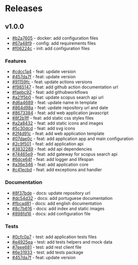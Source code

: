 # Releases

## v1.0.0

- [#b2a7605](https://github.com/mauprogramador/scopus-searcher-api/commit/b2a7605272ee1e76bf01ab7298dd3f2ea10cc333) - docker: add configuration files
- [#67a48f9](https://github.com/mauprogramador/scopus-searcher-api/commit/67a48f9c29b43a1d85295b19ce62462a4a9ac508) - config: add requirements files
- [#f06224c](https://github.com/mauprogramador/scopus-searcher-api/commit/f06224cd8dd135ee5849eaaa13c80b9625290750) - init: add configuration files

### Features

- [#cdcc1a4](https://github.com/mauprogramador/scopus-searcher-api/commit/cdcc1a4a5ff97c2507f7ef943fcd2023cdf08af1) - feat: update version
- [#457da7f](https://github.com/mauprogramador/scopus-searcher-api/commit/457da7f48a85739a7a8002f939e48e2b8be11365) - feat: update version
- [#91159fc](https://github.com/mauprogramador/scopus-searcher-api/commit/91159fcd41da2a925c1ec37144402669716d96f9) - feat: update actions versions
- [#f985147](https://github.com/mauprogramador/scopus-searcher-api/commit/f98514742c8977b4544788ab4a9bef88fd7c08fe) - feat: add github action documentation url
- [#faebc92](https://github.com/mauprogramador/scopus-searcher-api/commit/faebc92327c14bbc30a2f52f38cdf54d9f4d6d3f) - feat: add githubworkflows
- [#a21f5b0](https://github.com/mauprogramador/scopus-searcher-api/commit/a21f5b029b922dbed6d41d60ce489ae9b698a240) - feat: update scopus search api url
- [#d6a4689](https://github.com/mauprogramador/scopus-searcher-api/commit/d6a468937280e67c321f35f38687fd8bf41560a4) - feat: update name in template
- [#864d98a](https://github.com/mauprogramador/scopus-searcher-api/commit/864d98a3b648b9cd12b48a3a7daa71f3d1045c7d) - feat: update repository url and date
- [#8673384](https://github.com/mauprogramador/scopus-searcher-api/commit/8673384611223524449e39ffd44c5d4266e0e701) - feat: add web application javascript
- [#8f2b1ff](https://github.com/mauprogramador/scopus-searcher-api/commit/8f2b1ffffaf3809543259597cb7697b4f20bc613) - feat: add static css styles files
- [#a2a8432](https://github.com/mauprogramador/scopus-searcher-api/commit/a2a84324aba4ba87ee2b2b0c94b0506014ec3f75) - feat: add static icons and images
- [#5c30dcd](https://github.com/mauprogramador/scopus-searcher-api/commit/5c30dcd5aaa2dfa2ab55dfe9681dd72517eb95df) - feat: add svg icons
- [#2f4d91c](https://github.com/mauprogramador/scopus-searcher-api/commit/2f4d91c61239ea78288a6d1432edd6590192969d) - feat: add web application template
- [#07dae0c](https://github.com/mauprogramador/scopus-searcher-api/commit/07dae0c7a29579518d3c3372458f240f7684b750) - feat: add application app and main configuration
- [#2c9f501](https://github.com/mauprogramador/scopus-searcher-api/commit/2c9f501120ef7a816259316920c47da58bea1a38) - feat: add application api
- [#3832289](https://github.com/mauprogramador/scopus-searcher-api/commit/3832289feaaf26c1855ed12584de88bb8b91ddb6) - feat: add api dependencies
- [#74465e9](https://github.com/mauprogramador/scopus-searcher-api/commit/74465e927c7e501b4083a51ba3855cda8a8de964) - feat: add gateway for scopus search api
- [#6dce64f](https://github.com/mauprogramador/scopus-searcher-api/commit/6dce64fe003cfa28cb82ca738ac422a2a34e5e70) - feat: add logger and lifespan
- [#a36e346](https://github.com/mauprogramador/scopus-searcher-api/commit/a36e346a6f36500a83f64a0918c57aa5751e6dff) - feat: add application core
- [#c41ecbd](https://github.com/mauprogramador/scopus-searcher-api/commit/c41ecbd458231a52b011c4c9e580e178f8723757) - feat: add exceptions and handler

### Documentation

- [#8f37bde](https://github.com/mauprogramador/scopus-searcher-api/commit/8f37bdeb750980e42566ddb664e5e98635d97a8a) - docs: update repository url
- [#dc54d32](https://github.com/mauprogramador/scopus-searcher-api/commit/dc54d3281bc240134b0f8ef345d2c32b0e865dbc) - docs: add portuguese documentation
- [#fbcad81](https://github.com/mauprogramador/scopus-searcher-api/commit/fbcad81e16d5b4f098931493dc6448d44d622a43) - docs: add english documentation
- [#8c7b616](https://github.com/mauprogramador/scopus-searcher-api/commit/8c7b6169cc968c761ebed93170362e2c42cdf264) - docs: add index and static images
- [#898fd16](https://github.com/mauprogramador/scopus-searcher-api/commit/898fd1612a0461ae45796e9791b24d6aee9b4668) - docs: add configuration file

### Tests

- [#0cfc0a7](https://github.com/mauprogramador/scopus-searcher-api/commit/0cfc0a761d8cf15f943679bb0f790925510461bf) - test: add application tests files
- [#e4925ea](https://github.com/mauprogramador/scopus-searcher-api/commit/e4925eac144366b436e81ead6661174947a91caa) - test: add tests helpers and mock data
- [#7eee681](https://github.com/mauprogramador/scopus-searcher-api/commit/7eee681672eb20859b99cf0377226a03424ad7b7) - test: add rest client file
- [#6e31933](https://github.com/mauprogramador/scopus-searcher-api/commit/6e3193342ecb9b2fd5508e6e331ccfd4f9ec71a3) - test: add tests package
- [#457da7f](https://github.com/mauprogramador/scopus-searcher-api/commit/457da7f48a85739a7a8002f939e48e2b8be11365) - feat: update version

